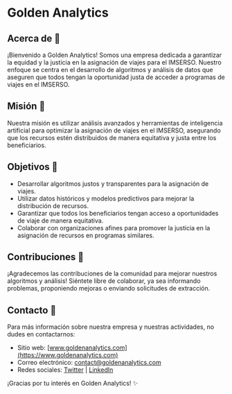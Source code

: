 # Golden Analytics

## Acerca de 🌟

¡Bienvenido a Golden Analytics! Somos una empresa dedicada a garantizar la equidad y la justicia en la asignación de viajes para el IMSERSO. Nuestro enfoque se centra en el desarrollo de algoritmos y análisis de datos que aseguren que todos tengan la oportunidad justa de acceder a programas de viajes en el IMSERSO.

## Misión 🚀

Nuestra misión es utilizar análisis avanzados y herramientas de inteligencia artificial para optimizar la asignación de viajes en el IMSERSO, asegurando que los recursos estén distribuidos de manera equitativa y justa entre los beneficiarios.

## Objetivos 🎯

- Desarrollar algoritmos justos y transparentes para la asignación de viajes.
- Utilizar datos históricos y modelos predictivos para mejorar la distribución de recursos.
- Garantizar que todos los beneficiarios tengan acceso a oportunidades de viaje de manera equitativa.
- Colaborar con organizaciones afines para promover la justicia en la asignación de recursos en programas similares.

## Contribuciones 🤝

¡Agradecemos las contribuciones de la comunidad para mejorar nuestros algoritmos y análisis! Siéntete libre de colaborar, ya sea informando problemas, proponiendo mejoras o enviando solicitudes de extracción.

## Contacto 📧

Para más información sobre nuestra empresa y nuestras actividades, no dudes en contactarnos:

- Sitio web: [www.goldenanalytics.com](https://www.goldenanalytics.com)
- Correo electrónico: contact@goldenanalytics.com
- Redes sociales: [Twitter](https://twitter.com/goldenanalytics) | [LinkedIn](https://www.linkedin.com/company/golden-analytics)

¡Gracias por tu interés en Golden Analytics! ✨
